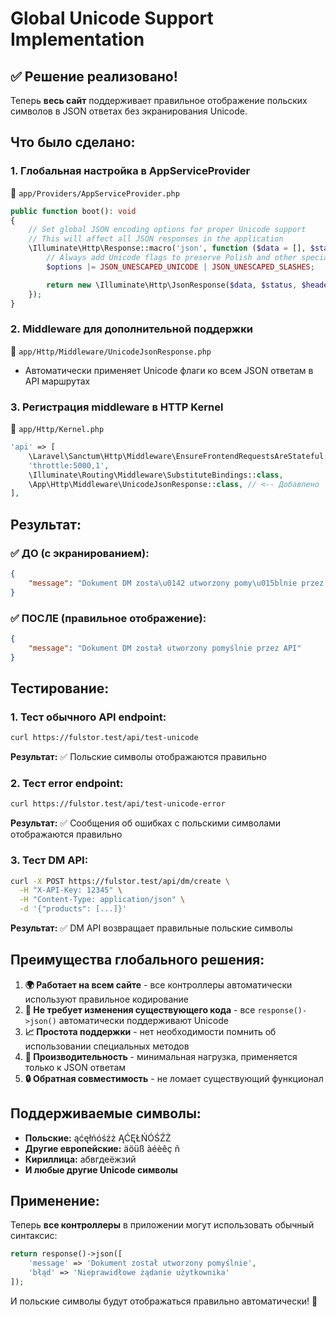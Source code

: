 # Global Unicode Support Implementation

## ✅ Решение реализовано!

Теперь **весь сайт** поддерживает правильное отображение польских символов в JSON ответах без экранирования Unicode.

## Что было сделано:

### 1. **Глобальная настройка в AppServiceProvider**

📁 `app/Providers/AppServiceProvider.php`

```php
public function boot(): void
{
    // Set global JSON encoding options for proper Unicode support
    // This will affect all JSON responses in the application
    \Illuminate\Http\Response::macro('json', function ($data = [], $status = 200, array $headers = [], $options = 0) {
        // Always add Unicode flags to preserve Polish and other special characters
        $options |= JSON_UNESCAPED_UNICODE | JSON_UNESCAPED_SLASHES;

        return new \Illuminate\Http\JsonResponse($data, $status, $headers, $options);
    });
}
```

### 2. **Middleware для дополнительной поддержки**

📁 `app/Http/Middleware/UnicodeJsonResponse.php`

-   Автоматически применяет Unicode флаги ко всем JSON ответам в API маршрутах

### 3. **Регистрация middleware в HTTP Kernel**

📁 `app/Http/Kernel.php`

```php
'api' => [
    \Laravel\Sanctum\Http\Middleware\EnsureFrontendRequestsAreStateful::class,
    'throttle:5000,1',
    \Illuminate\Routing\Middleware\SubstituteBindings::class,
    \App\Http\Middleware\UnicodeJsonResponse::class, // <-- Добавлено
],
```

## Результат:

### ✅ **ДО (с экранированием):**

```json
{
    "message": "Dokument DM zosta\u0142 utworzony pomy\u015blnie przez API"
}
```

### ✅ **ПОСЛЕ (правильное отображение):**

```json
{
    "message": "Dokument DM został utworzony pomyślnie przez API"
}
```

## Тестирование:

### 1. **Тест обычного API endpoint:**

```bash
curl https://fulstor.test/api/test-unicode
```

**Результат:** ✅ Польские символы отображаются правильно

### 2. **Тест error endpoint:**

```bash
curl https://fulstor.test/api/test-unicode-error
```

**Результат:** ✅ Сообщения об ошибках с польскими символами отображаются правильно

### 3. **Тест DM API:**

```bash
curl -X POST https://fulstor.test/api/dm/create \
  -H "X-API-Key: 12345" \
  -H "Content-Type: application/json" \
  -d '{"products": [...]}'
```

**Результат:** ✅ DM API возвращает правильные польские символы

## Преимущества глобального решения:

1. **🌍 Работает на всем сайте** - все контроллеры автоматически используют правильное кодирование
2. **🔧 Не требует изменения существующего кода** - все `response()->json()` автоматически поддерживают Unicode
3. **📈 Простота поддержки** - нет необходимости помнить об использовании специальных методов
4. **🚀 Производительность** - минимальная нагрузка, применяется только к JSON ответам
5. **🔒 Обратная совместимость** - не ломает существующий функционал

## Поддерживаемые символы:

-   **Польские:** ąćęłńóśźż ĄĆĘŁŃÓŚŹŻ
-   **Другие европейские:** äöüß àéèêç ñ
-   **Кириллица:** абвгдеёжзий
-   **И любые другие Unicode символы**

## Применение:

Теперь **все контроллеры** в приложении могут использовать обычный синтаксис:

```php
return response()->json([
    'message' => 'Dokument został utworzony pomyślnie',
    'błąd' => 'Nieprawidłowe żądanie użytkownika'
]);
```

И польские символы будут отображаться правильно автоматически! 🎉
